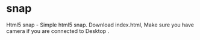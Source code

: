 # snap
Html5 snap - Simple html5 snap. 
Download index.html, 
Make sure you have camera if you are connected to Desktop .
